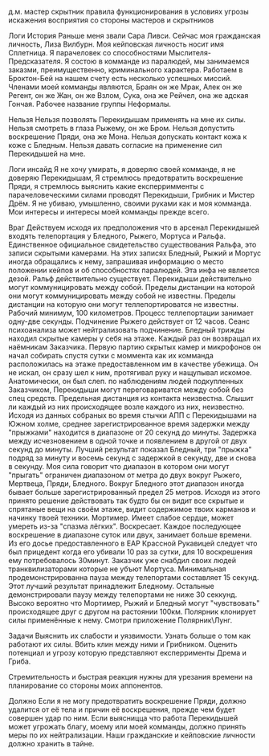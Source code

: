 
д.м. мастер скрытник
	правила функционирования в условиях угрозы искажения восприятия со стороны мастеров и скрытников

Логи История
	Раньше меня звали Сара Ливси. Сейчас моя гражданская личность, Лиза Вилбурн. Моя кейповская личность носит имя Сплетница. Я парачеловек со способностями Мыслителя-Предсказателя. 
	Я состою в комманде из паралюдей, мы занимаемся заказми, преимущественно, криминального характера. Работаем в Броктон-Бей на нашем счету есть несколько успешных миссий. Членами моей комманды являются, Браян он же Мрак, Алек он же Регент, он же Жан, он же Взлом, Сука, она же Рейчел, она же адская Гончая. Рабочее название группы Неформалы.

Нельзя
	Нельзя позволять Перекидышам применять на мне их силы. 
	Нельзя смотреть в глаза Рыжему, он же Бром. Нельзя допустить воскрешение Пряди, она же Мона. Нельзя допускать контакт кожа к коже с Бледным. 
	Нельзя давать согласие на применение сил Перекидышей на мне. 

Логи инсайд
	Я не хочу умирать, я доверяю своей комманде, я не доверяю Перекидышам, 
	Я стремлюсь предотвратить воскрешение Пряди, я стремлюсь выяснить какие експерримменты с парачеловеческими силами проводят Перекидыши, Грибник и Мистер Дрём. 
	Я не убиваю, умышленно, своими руками как и моя комманда. Мои интересы и интересы моей комманды прежде всего. 


Враг
	Действуем исходя их предположения что в арсенал Перекидышей входять телепортация у Бледного, Рыжего, Мортуса и Ральфа. 
	Единственное официальное свидетельство существования Ральфа, это записи скрытыми камерами. На этих записях Бледный, Рыжий и Мортус иногда обращались к нему, запрашивая информацию о место положении кейпов и об способностях паралюдей. Эта инфа не является дезой. Ральф действительно существует. 
	Перекидыши действительно могут коммуницировать между собой. 
	Пределы дистанции на которой они могут коммуницировать между собой не известны.
	Пределы дистанции на которую они могут теллепортироватся не известны. Рабочий минимум, 100 километров. 
	Процесс теллепортации занимает одну-две секунды.
	Подчинение Рыжего действует от 12 часов. Сеанс психоанализа может нейтрализовать подчинение.
	Бледный трижды находил скрытые камеры у себя на этаже. Каждый раз он возвращал их наёмникам Заказчика. Первую партию скрытых камер и микрофонов он начал собирать спустя сутки с моммента как их комманда расположилась на этаже предоставленном им в качестве убежища. Он не искал, он сразу шел к ним, протягивал руку и нащупывал искомое. Анатомически, он был слеп.
	по наблюдениям людей подкупленных Заказчиком, Перекидыши могут переговариватся между собой без спец средств. Предельная дистанция из контакта неизвестна.
	Слышит ли каждый из них происходящее возле каждого из них, неизвестно.
	Исходя из данных собраных во время стычки АПП с Перекидышами на Южном холме,
	среднее зарегистрированное время задержки между "прыжками" находится в диапазоне от 20 секунд до минуты. Задержка между исчезновением в одной точке и появлением в другой от двух секунд до минуты.
	Лучший результат показал Бледный, три "прыжка" подряд за минуту и восемь секунд с задержкой в секунду, две и снова в секунду.
	Моя сила говорит что диапазон в котором они могут "прыгать" ограничен диапазоном от метра до двух вокруг Рыжего, Мертвеца, Пряди, Бледного. Вокруг Бледного этот диапазон иногда бывает больше зарегистрированный предел 25 метров.
	Исходя из этого принято решение действовать так будто бы он видит все скрытые и спрятаные вещи на своём этаже, видит содержимое твоих карманов и начинку твоей техники.
	Мортимер. Имеет слабое сердце, может умереть из-за "спазма лёгких". Воскресает. Каждое последующее воскрешение в диапазоне суток или двух, занимает больше времени. Из его досье предоставленного в ЕАР Крассной Рукавицей следует что был прицедент когда его убивали 10 раз за сутки, для 10 воскрешения ему потребовалось 30минут. Заказчик уже снабдил своих людей транквилизаторами которые не убъют Мортуса.
	Минимальная продемонстрированна пауза между телепортами составляет 15 секунд. Этот лучший результат принадлежит Бледному. Остальные демонстрировали паузу между телепортами не ниже 30 секкунд.
	Высоко вероятно что Мортимер, Рыжий и Бледный могут "чувствовать" происходящее друг с другом на растоянии 100км.
	Полярник клонирует силы применённые к нему. Смотри приложение Полярник\Лунг.

Задачи 
	Выяснить их слабости и уязвимости. Узнать больше о том как работают их силы.
	Вбить клин между ними и Грибником. Оценить потенциал и угрозу которую представляют експеррименты Дрема и Гриба.

Стремительность и быстрая реакция нужны для урезания времени на планирование со стороны моих аппонентов.


Должно
	Если я не могу предотвратить воскрешение Пряди, должно удалится от её тела и причин её воскрешения, прежде чем будет совершен удар по ним. 
	Если выясницца что работа Перекидышей может угрожать благу, моему или моей комманды, должно принять меры по их нейтрализации. 
	Наши гражданские и кейповские личности должно хранить в тайне. 
